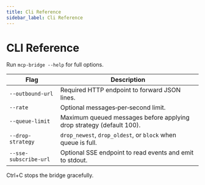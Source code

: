 ```yaml
---
title: Cli Reference
sidebar_label: Cli Reference
---
```


# CLI Reference

Run `mcp-bridge --help` for full options.

| Flag | Description |
| ------ | ------------- |
| `--outbound-url` | Required HTTP endpoint to forward JSON lines. |
| `--rate` | Optional messages‑per‑second limit. |
| `--queue-limit` | Maximum queued messages before applying drop strategy (default 100). |
| `--drop-strategy` | `drop_newest`, `drop_oldest`, or `block` when queue is full. |
| `--sse-subscribe-url` | Optional SSE endpoint to read events and emit to stdout. |

Ctrl+C stops the bridge gracefully.
